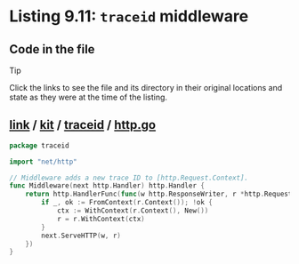 # Listing 9.11: `traceid` middleware

## Code in the file

> [!TIP]
> Click the links to see the file and its directory in their original locations and state as they were at the time of the listing.

## [link](https://github.com/inancgumus/gobyexample/blob/a601523d3a78da0b8d156649efcbe0ec3a69865b/link) / [kit](https://github.com/inancgumus/gobyexample/blob/a601523d3a78da0b8d156649efcbe0ec3a69865b/link/kit) / [traceid](https://github.com/inancgumus/gobyexample/blob/a601523d3a78da0b8d156649efcbe0ec3a69865b/link/kit/traceid) / [http.go](https://github.com/inancgumus/gobyexample/blob/a601523d3a78da0b8d156649efcbe0ec3a69865b/link/kit/traceid/http.go)

```go
package traceid

import "net/http"

// Middleware adds a new trace ID to [http.Request.Context].
func Middleware(next http.Handler) http.Handler {
	return http.HandlerFunc(func(w http.ResponseWriter, r *http.Request) {
		if _, ok := FromContext(r.Context()); !ok {
			ctx := WithContext(r.Context(), New())
			r = r.WithContext(ctx)
		}
		next.ServeHTTP(w, r)
	})
}
```

